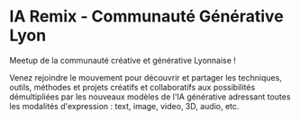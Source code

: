 # IA Remix - Communauté Générative Lyon

Meetup de la communauté créative et générative Lyonnaise !

Venez rejoindre le mouvement pour découvrir et partager les techniques, outils, méthodes et projets créatifs et collaboratifs aux possibilités démultipliées par les nouveaux modèles de l'IA générative adressant toutes les modalités d'expression : text, image, video, 3D, audio, etc.
